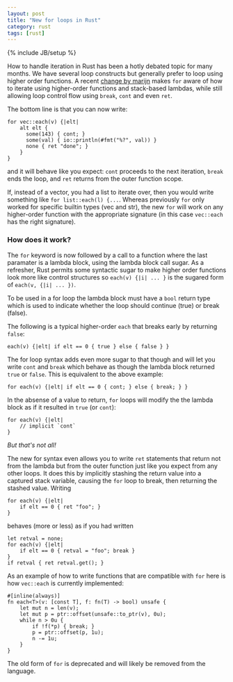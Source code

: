 ```yaml
---
layout: post
title: "New for loops in Rust"
category: rust
tags: [rust]
---
```

{% include JB/setup %}

How to handle iteration in Rust has been a hotly debated topic for
many months. We have several loop constructs but generally prefer to
loop using higher order functions. A recent [change by marijn][1] makes
`for` aware of how to iterate using higher-order functions and
stack-based lambdas, while still allowing loop control flow using
`break`, `cont` and even `ret`.

The bottom line is that you can now write:

    for vec::each(v) {|elt|
        alt elt {
          some(143) { cont; }
          some(val) { io::println(#fmt("%?", val)) }
          none { ret "done"; }
        }
    }

and it will behave like you expect: `cont` proceeds to the next iteration,
`break` ends the loop, and `ret` returns from the outer function scope.

If, instead of a vector, you had a list to iterate over, then you would
write something like `for list::each(l) {...`. Whereas previously `for`
only worked for specific builtin types (vec and str), the new `for` will
work on any higher-order function with the appropriate signature (in this
case `vec::each` has the right signature).

### How does it work?

The `for` keyword is now followed by a call to a function where the last
paramater is a lambda block, using the lambda block call sugar. As a
refresher, Rust permits some syntactic sugar to make higher order functions
look more like control structures so `each(v) {|i| ... }` is the sugared
form of `each(v, {|i| ... })`.

To be used in a for loop the lambda block must have a `bool` return type
which is used to indicate whether the loop should continue (true) or break
(false).

The following is a typical higher-order `each` that breaks early by
returning `false`:

    each(v) {|elt| if elt == 0 { true } else { false } }

The for loop syntax adds even more sugar to that though and will let you
write `cont` and `break` which behave as though the lambda block returned
`true` or `false`. This is equivalent to the above example:

    for each(v) {|elt| if elt == 0 { cont; } else { break; } }

In the absense of a value to return, `for` loops will modify the the
lambda block as if it resulted in `true` (or `cont`):

    for each(v) {|elt|
        // implicit `cont`
    }

_But that's not all!_

The new for syntax even allows you to write `ret` statements that
return not from the lambda but from the outer function just like you
expect from any other loops. It does this by implicitly stashing the
return value into a captured stack variable, causing the `for` loop
to break, then returning the stashed value. Writing

    for each(v) {|elt|
        if elt == 0 { ret "foo"; }
    }

behaves (more or less) as if you had written

    let retval = none;
    for each(v) {|elt|
        if elt == 0 { retval = "foo"; break }
    }
    if retval { ret retval.get(); }

As an example of how to write functions that are compatible with `for`
here is how `vec::each` is currently implemented:

    #[inline(always)]
    fn each<T>(v: [const T], f: fn(T) -> bool) unsafe {
        let mut n = len(v);
        let mut p = ptr::offset(unsafe::to_ptr(v), 0u);
        while n > 0u {
            if !f(*p) { break; }
            p = ptr::offset(p, 1u);
            n -= 1u;
        }
    }

The old form of `for` is deprecated and will likely be removed from the
language.

[1]: https://mail.mozilla.org/pipermail/rust-dev/2012-March/001490.html